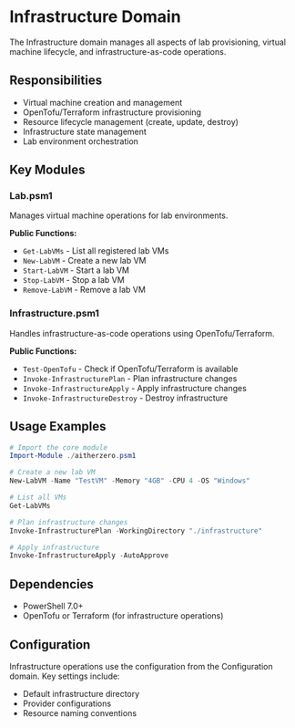 # Infrastructure Domain

The Infrastructure domain manages all aspects of lab provisioning, virtual machine lifecycle, and infrastructure-as-code operations.

## Responsibilities

- Virtual machine creation and management
- OpenTofu/Terraform infrastructure provisioning
- Resource lifecycle management (create, update, destroy)
- Infrastructure state management
- Lab environment orchestration

## Key Modules

### Lab.psm1
Manages virtual machine operations for lab environments.

**Public Functions:**
- `Get-LabVMs` - List all registered lab VMs
- `New-LabVM` - Create a new lab VM
- `Start-LabVM` - Start a lab VM
- `Stop-LabVM` - Stop a lab VM
- `Remove-LabVM` - Remove a lab VM

### Infrastructure.psm1
Handles infrastructure-as-code operations using OpenTofu/Terraform.

**Public Functions:**
- `Test-OpenTofu` - Check if OpenTofu/Terraform is available
- `Invoke-InfrastructurePlan` - Plan infrastructure changes
- `Invoke-InfrastructureApply` - Apply infrastructure changes
- `Invoke-InfrastructureDestroy` - Destroy infrastructure

## Usage Examples

```powershell
# Import the core module
Import-Module ./aitherzero.psm1

# Create a new lab VM
New-LabVM -Name "TestVM" -Memory "4GB" -CPU 4 -OS "Windows"

# List all VMs
Get-LabVMs

# Plan infrastructure changes
Invoke-InfrastructurePlan -WorkingDirectory "./infrastructure"

# Apply infrastructure
Invoke-InfrastructureApply -AutoApprove
```

## Dependencies

- PowerShell 7.0+
- OpenTofu or Terraform (for infrastructure operations)

## Configuration

Infrastructure operations use the configuration from the Configuration domain. Key settings include:
- Default infrastructure directory
- Provider configurations
- Resource naming conventions
